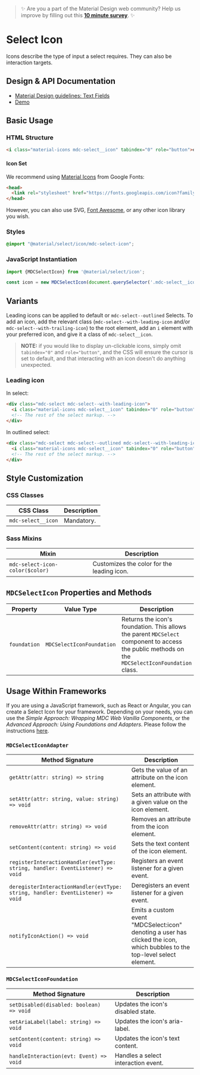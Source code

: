 <!--docs:
title: "Select Icon"
layout: detail
section: components
excerpt: "Icons describe the type of input a select requires"
iconId: text_field
path: /catalog/input-controls/select-menus/icon/
-->

> ✨ Are you a part of the Material Design web community? Help us improve by filling out this <a href='https://bit.ly/materialwebsurvey'>**10 minute survey**</a>. ✨

# Select Icon

Icons describe the type of input a select requires. They can also be interaction targets.

## Design & API Documentation

<ul class="icon-list">
  <li class="icon-list-item icon-list-item--spec">
    <a href="https://material.io/go/design-text-fields">Material Design guidelines: Text Fields</a>
  </li>
  <li class="icon-list-item icon-list-item--link">
    <a href="https://material-components.github.io/material-components-web-catalog/#/component/select">Demo</a>
  </li>
</ul>

## Basic Usage

### HTML Structure

```html
<i class="material-icons mdc-select__icon" tabindex="0" role="button">event</i>
```

#### Icon Set

We recommend using [Material Icons](https://material.io/tools/icons/) from Google Fonts:

```html
<head>
  <link rel="stylesheet" href="https://fonts.googleapis.com/icon?family=Material+Icons">
</head>
```

However, you can also use SVG, [Font Awesome](https://fontawesome.com/), or any other icon library you wish.

### Styles

```scss
@import "@material/select/icon/mdc-select-icon";
```

### JavaScript Instantiation

```js
import {MDCSelectIcon} from '@material/select/icon';

const icon = new MDCSelectIcon(document.querySelector('.mdc-select__icon'));
```

## Variants

Leading icons can be applied to default or `mdc-select--outlined` Selects. To add an icon, add the relevant class (`mdc-select--with-leading-icon` and/or `mdc-select--with-trailing-icon`) to the root element, add an `i` element with your preferred icon, and give it a class of `mdc-select__icon`.

> **NOTE:** if you would like to display un-clickable icons, simply omit `tabindex="0"` and `role="button"`, and the CSS will ensure the cursor is set to default, and that interacting with an icon doesn't do anything unexpected.

### Leading icon

In select:

```html
<div class="mdc-select mdc-select--with-leading-icon">
  <i class="material-icons mdc-select__icon" tabindex="0" role="button">event</i>
  <!-- The rest of the select markup. -->
</div>
```

In outlined select:

```html
<div class="mdc-select mdc-select--outlined mdc-select--with-leading-icon">
  <i class="material-icons mdc-select__icon" tabindex="0" role="button">event</i>
  <!-- The rest of the select markup. -->
</div>
```

## Style Customization

### CSS Classes

CSS Class | Description
--- | ---
`mdc-select__icon` | Mandatory.

### Sass Mixins

Mixin | Description
--- | ---
`mdc-select-icon-color($color)` | Customizes the color for the leading icon.

## `MDCSelectIcon` Properties and Methods

Property | Value Type | Description
--- | --- | ---
`foundation` | `MDCSelectIconFoundation` | Returns the icon's foundation. This allows the parent `MDCSelect` component to access the public methods on the `MDCSelectIconFoundation` class.

## Usage Within Frameworks

If you are using a JavaScript framework, such as React or Angular, you can create a Select Icon for your framework. Depending on your needs, you can use the _Simple Approach: Wrapping MDC Web Vanilla Components_, or the _Advanced Approach: Using Foundations and Adapters_. Please follow the instructions [here](../../../docs/integrating-into-frameworks.md).

### `MDCSelectIconAdapter`

Method Signature | Description
--- | ---
`getAttr(attr: string) => string` | Gets the value of an attribute on the icon element.
`setAttr(attr: string, value: string) => void` | Sets an attribute with a given value on the icon element.
`removeAttr(attr: string) => void` | Removes an attribute from the icon element.
`setContent(content: string) => void` | Sets the text content of the icon element.
`registerInteractionHandler(evtType: string, handler: EventListener) => void` | Registers an event listener for a given event.
`deregisterInteractionHandler(evtType: string, handler: EventListener) => void` | Deregisters an event listener for a given event.
`notifyIconAction() => void` | Emits a custom event "MDCSelect:icon" denoting a user has clicked the icon, which bubbles to the top-level select element.

### `MDCSelectIconFoundation`

Method Signature | Description
--- | ---
`setDisabled(disabled: boolean) => void` | Updates the icon's disabled state.
`setAriaLabel(label: string) => void` | Updates the icon's aria-label.
`setContent(content: string) => void` | Updates the icon's text content.
`handleInteraction(evt: Event) => void` | Handles a select interaction event.
